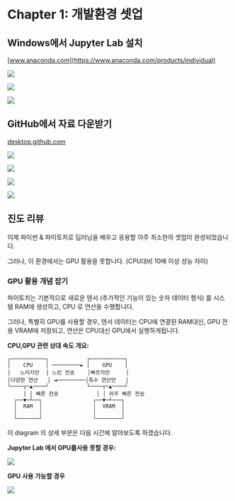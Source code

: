 # Chapter 1: 개발환경 셋업

## Windows에서 Jupyter Lab 설치

[www.anaconda.com](https://www.anaconda.com/products/individual)

![](assets/anaconda-windows-download.png)

![](assets/anaconda-navigator.png)

![](assets/jupyter-lab-new.png)

## GitHub에서 자료 다운받기 

[desktop.github.com](https://desktop.github.com)

![](assets/github-desktop-download.png)

![](assets/github-desktop-clone.png)

![](assets/clone-tensorturtle-chobo.png)

![](assets/git-fetch-origin.png)

## 진도 리뷰 

이제 파이썬 & 파이토치로 딥러닝을 배우고 응용할 아주 최소한의 셋업이 완성되었습니다. 


그러나, 이 환경에서는 GPU 활용을 못합니다. (CPU대비 10배 이상 성능 차이)

### GPU 활용 개념 잡기 

파이토치는 기본적으로 새로운 텐서 (추가적인 기능이 있는 숫자 데이터 형식) 를 시스템 RAM에 생성하고, CPU 로 연산을 수행합니다.

그러나, 특별히 GPU를 사용할 경우, 텐서 데이터는 CPU에 연결된 RAM대신, GPU 전용 VRAM에 저장되고, 연산은 CPU대신 GPU에서 실행하게됩니다.

**CPU,GPU 관련 상대 속도 개요:**

```
┌───────────┐            ┌───────────┐
│    CPU    │ ─────────► │    GPU    │
│   느리지만  │ 느린 전송    │빠르지만     │
│다양한 연산   │ ◄─────────│특수 연산만   │
└────┬─▲────┘            └────┬─▲────┘
     │ │ 빠른 전송            │ │ 아주 빠른 전송
  ┌──▼─┴──┐                ┌──▼─┴───┐
  │  RAM  │                │  VRAM  │
  │       │                │        │
  └───────┘                └────────┘
```

이 diagram 의 상세 부분은 다음 시간에 알아보도록 하겠습니다.

**Jupyter Lab 에서 GPU를사용 못할 경우:**

![](assets/no-cuda.png)

**GPU 사용 가능할 경우**

![](assets/yes-cuda.png)



